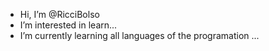 -  Hi, I’m @RicciBolso
-  I’m interested in learn...
-  I’m currently learning all languages of the programation  ...


<!---
RicciBolso/RicciBolso is a ✨ special ✨ repository because its `README.md` (this file) appears on your GitHub profile.
You can click the Preview link to take a look at your changes.
--->
